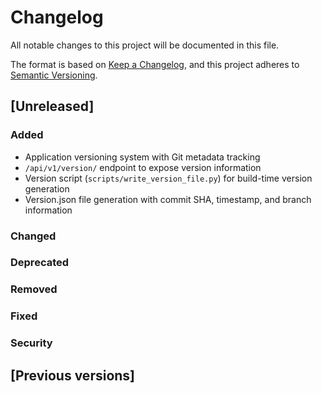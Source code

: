 # Changelog

All notable changes to this project will be documented in this file.

The format is based on [Keep a Changelog](https://keepachangelog.com/en/1.0.0/),
and this project adheres to [Semantic Versioning](https://semver.org/spec/v2.0.0.html).

## [Unreleased]

### Added
- Application versioning system with Git metadata tracking
- `/api/v1/version/` endpoint to expose version information
- Version script (`scripts/write_version_file.py`) for build-time version generation
- Version.json file generation with commit SHA, timestamp, and branch information

### Changed

### Deprecated

### Removed

### Fixed

### Security

## [Previous versions]
<!-- Previous version entries would go here -->